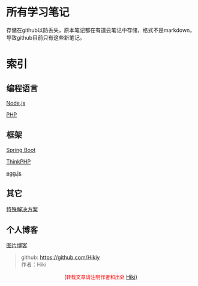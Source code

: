 # 所有学习笔记
存储在github以防丢失，原本笔记都在有道云笔记中存储，格式不是markdown，导致github目前只有这些新笔记。



# 索引

## 编程语言

[Node.js](<https://github.com/Hikiy/Notes/tree/master/%E7%BC%96%E7%A8%8B%E8%AF%AD%E8%A8%80/Node.js>)

[PHP](<https://github.com/Hikiy/Notes/tree/master/%E7%BC%96%E7%A8%8B%E8%AF%AD%E8%A8%80/PHP>)

## 框架

[Spring Boot](<https://github.com/Hikiy/Notes/tree/master/%E6%A1%86%E6%9E%B6/Spring%20Boot>)

[ThinkPHP](<https://github.com/Hikiy/Notes/tree/master/%E6%A1%86%E6%9E%B6/ThinkPHP>)

[egg.js](<https://github.com/Hikiy/Notes/tree/master/%E6%A1%86%E6%9E%B6/egg.js>)

## 其它

[特殊解决方案](<https://github.com/Hikiy/Notes/tree/master/%E7%89%B9%E6%AE%8A%E8%A7%A3%E5%86%B3%E6%96%B9%E6%A1%88>)

## 个人博客

[图片博客](<https://github.com/Hikiy/Notes/tree/master/%E4%B8%AA%E4%BA%BA%E5%8D%9A%E5%AE%A2/%E5%9B%BE%E7%89%87%E5%8D%9A%E5%AE%A2>)







> github: https://github.com/Hikiy  
> 作者：Hiki

<center>(<font color=red size=2>转载文章请注明作者和出处 </font><a href="https://github.com/Hikiy">Hiki)</a></center>  